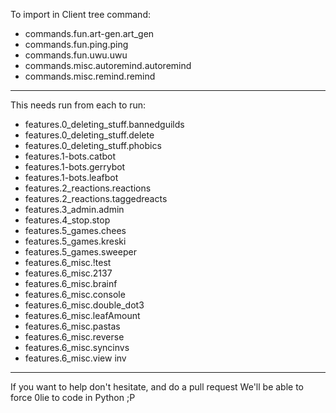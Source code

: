 To import in Client tree command:
- commands.fun.art-gen.art_gen
- commands.fun.ping.ping
- commands.fun.uwu.uwu
- commands.misc.autoremind.autoremind
- commands.misc.remind.remind

--------------------------------------------------------

This needs run from each to run:
- features.0_deleting_stuff.bannedguilds
- features.0_deleting_stuff.delete
- features.0_deleting_stuff.phobics
- features.1-bots.catbot
- features.1-bots.gerrybot
- features.1-bots.leafbot
- features.2_reactions.reactions
- features.2_reactions.taggedreacts
- features.3_admin.admin
- features.4_stop.stop
- features.5_games.chees
- features.5_games.kreski
- features.5_games.sweeper
- features.6_misc.!test
- features.6_misc.2137
- features.6_misc.brainf
- features.6_misc.console
- features.6_misc.double_dot3
- features.6_misc.leafAmount
- features.6_misc.pastas
- features.6_misc.reverse
- features.6_misc.syncinvs
- features.6_misc.view inv


----------------------------------------------------------

If you want to help don't hesitate, and do a pull request
We'll be able to force 0lie to code in Python ;P